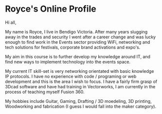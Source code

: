 # Royce's Online Profile
Hi all,

My name is Royce, I live in Bendigo Victoria. After many years slugging away in the trades and security I went after a career change and was lucky enough to find work in the Events sector providing WiFi, networking and tech solutions for festivals, corporate brand activations and expo's.

My aim in this course is to further develop my knowledge around IT, and find new ways to implement technology into the events space.

My current IT skill-set is very networking orientated with basic knowledge IP protocols. I have no experience with code / programing or web development and this is the area I wish to focus. I have a fairly firm grasp of 3Dcad software and have had training in Vectorworks, I am currently in the process of teaching myself Fusion 360.

My hobbies include Guitar, Gaming, Drafting / 3D moedeling, 3D printing, Woodworking and fabrication (I guess I would fall into the maker category).




